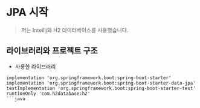 # JPA 시작
> 저는 Intellij와 H2 데이터베이스를 사용했습니다.

## 라이브러리와 프로젝트 구조

* 사용한 라이브러리

```
implementation 'org.springframework.boot:spring-boot-starter'
implementation 'org.springframework.boot:spring-boot-starter-data-jpa'
testImplementation 'org.springframework.boot:spring-boot-starter-test'
runtimeOnly 'com.h2database:h2'
```java

